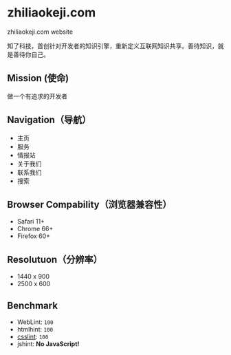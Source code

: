 # zhiliaokeji.com

zhiliaokeji.com website

知了科技，首创针对开发者的知识引擎，重新定义互联网知识共享。善待知识，就是善待你自己。

## Mission (使命)

做一个有追求的开发者

## Navigation（导航）

- 主页
- 服务
- 情报站
- 关于我们
- 联系我们
- 搜索

## Browser Compability（浏览器兼容性）

- Safari 11+
- Chrome 66+
- Firefox 60+

## Resolutuon（分辨率）

- 1440 x 900
- 2500 x 600

## Benchmark

- WebLint: `100`
- htmlhint: `100`
- [csslint](htts://csslint.net/): `100`
- jshint: **No JavaScript!**

